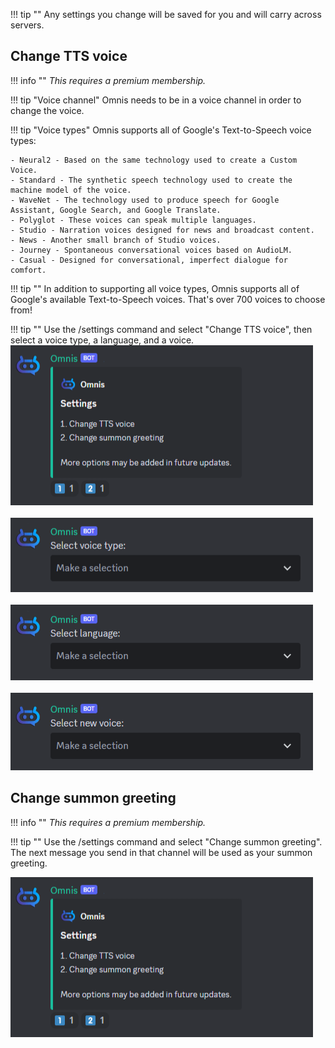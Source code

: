 !!! tip ""
    Any settings you change will be saved for you and will carry across servers.

## **Change TTS voice**
!!! info ""
	<i> This requires a premium membership. </i>

!!! tip "Voice channel"
    Omnis needs to be in a voice channel in order to change the voice.

!!! tip "Voice types"
    Omnis supports all of Google's Text-to-Speech voice types:
	
	- Neural2 - Based on the same technology used to create a Custom Voice.
	- Standard - The synthetic speech technology used to create the machine model of the voice.
	- WaveNet - The technology used to produce speech for Google Assistant, Google Search, and Google Translate.
	- Polyglot - These voices can speak multiple languages.
	- Studio - Narration voices designed for news and broadcast content.
	- News - Another small branch of Studio voices.
	- Journey - Spontaneous conversational voices based on AudioLM.
	- Casual - Designed for conversational, imperfect dialogue for comfort.

!!! tip ""
    In addition to supporting all voice types, Omnis supports all of Google's available Text-to-Speech voices. That's over 700 voices to choose from!

!!! tip ""
    Use the /settings command and select "Change TTS voice", then select a voice type, a language, and a voice.
![png](../images/settings/settings-menu.png)
<br>
<br>
![png](../images/settings/settings-tts-voice-type.png)
<br>
<br>
![png](../images/settings/settings-tts-language.png)
<br>
<br>
![png](../images/settings/settings-tts-voice-name.png)

## **Change summon greeting**
!!! info ""
	<i> This requires a premium membership. </i>
	
!!! tip ""
    Use the /settings command and select "Change summon greeting". The next message you send in that channel will be used as your summon greeting.

![png](../images/settings/settings-menu.png)